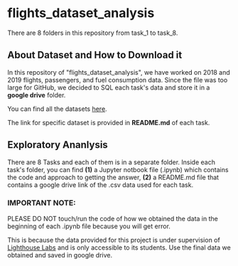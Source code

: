 # flights_dataset_analysis

There are 8 folders in this repository from task_1 to task_8.

## About Dataset and How to Download it 
In this repository of "flights_dataset_analysis", we have worked on 2018 and 2019 flights, passengers, and fuel consumption data. 
Since the file was too large for GitHub, we decided to SQL each task's data and store it in a **google drive** folder. 

You can find all the datasets [here](https://drive.google.com/drive/folders/1zBx3pN2ww0nmhL8eBtlrQk0aFPZzL8Pc?usp=sharing).

The link for specific dataset is provided in **README.md** of each task.

## Exploratory Ananlysis

There are 8 Tasks and each of them is in a separate folder. Inside each task's folder, you can find **(1)** a Jupyter notbook file (.ipynb) which contains the code and approach to getting the answer, **(2)** a README.md file that contains a google drive link of the .csv data used for each task.

### IMPORTANT NOTE:

PLEASE DO NOT touch/run the code of how we obtained the data in the beginning of each .ipynb file because you will get error.

This is because the data provided for this project is under supervision of [Lighthouse Labs](https://www.lighthouselabs.ca) and is only accessible to its students. Use the final data we obtained and saved in google drive.
